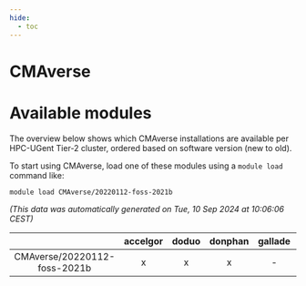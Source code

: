 ```yaml
---
hide:
  - toc
---
```


CMAverse
========

# Available modules


The overview below shows which CMAverse installations are available per HPC-UGent Tier-2 cluster, ordered based on software version (new to old).

To start using CMAverse, load one of these modules using a `module load` command like:

```shell
module load CMAverse/20220112-foss-2021b
```

*(This data was automatically generated on Tue, 10 Sep 2024 at 10:06:06 CEST)*  

| |accelgor|doduo|donphan|gallade|joltik|shinx|skitty|
| :---: | :---: | :---: | :---: | :---: | :---: | :---: | :---: |
|CMAverse/20220112-foss-2021b|x|x|x|-|x|-|x|
